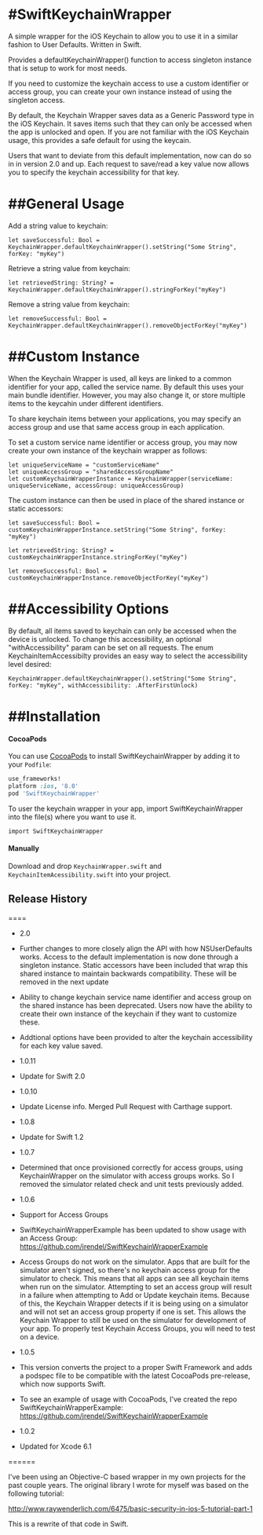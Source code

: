 #SwiftKeychainWrapper
====
A simple wrapper for the iOS Keychain to allow you to use it in a similar fashion to User Defaults. Written in Swift.

Provides a defaultKeychainWrapper() function to access singleton instance that is setup to work for most needs. 

If you need to customize the keychain access to use a custom identifier or access group, you can create your own instance instead of using the singleton access.

By default, the Keychain Wrapper saves data as a Generic Password type in the iOS Keychain. It saves items such that they can only be accessed when the app is unlocked and open. If you are not familiar with the iOS Keychain usage, this provides a safe default for using the keycain.

Users that want to deviate from this default implementation, now can do so in in version 2.0 and up. Each request to save/read a key value now allows you to specify the keychain accessibility for that key.

##General Usage
=====

Add a string value to keychain:
```
let saveSuccessful: Bool = KeychainWrapper.defaultKeychainWrapper().setString("Some String", forKey: "myKey")
```

Retrieve a string value from keychain:
```
let retrievedString: String? = KeychainWrapper.defaultKeychainWrapper().stringForKey("myKey")
```

Remove a string value from keychain:
```
let removeSuccessful: Bool = KeychainWrapper.defaultKeychainWrapper().removeObjectForKey("myKey")
```

##Custom Instance
=====

When the Keychain Wrapper is used, all keys are linked to a common identifier for your app, called the service name. By default this uses your main bundle identifier. However, you may also change it, or store multiple items to the keycahin under different identifiers.

To share keychain items between your applications, you may specify an access group and use that same access group in each application.

To set a custom service name identifier or access group, you may now create your own instance of the keychain wrapper as follows:

```
let uniqueServiceName = "customServiceName"
let uniqueAccessGroup = "sharedAccessGroupName"
let customKeychainWrapperInstance = KeychainWrapper(serviceName: uniqueServiceName, accessGroup: uniqueAccessGroup)
```
The custom instance can then be used in place of the shared instance or static accessors:

```
let saveSuccessful: Bool = customKeychainWrapperInstance.setString("Some String", forKey: "myKey")

let retrievedString: String? = customKeychainWrapperInstance.stringForKey("myKey")

let removeSuccessful: Bool = customKeychainWrapperInstance.removeObjectForKey("myKey")
```

##Accessibility Options
=====
By default, all items saved to keychain can only be accessed when the device is unlocked. To change this accessibility, an optional "withAccessibility" param can be set on all requests. The enum KeychainItemAccessibilty provides an easy way to select the accessibility level desired:

```
KeychainWrapper.defaultKeychainWrapper().setString("Some String", forKey: "myKey", withAccessibility: .AfterFirstUnlock)
```

##Installation
====

#### CocoaPods
You can use [CocoaPods](http://cocoapods.org/) to install SwiftKeychainWrapper by adding it to your `Podfile`:

``` ruby
use_frameworks!
platform :ios, '8.0'
pod 'SwiftKeychainWrapper'
```

To user the keychain wrapper in your app, import SwiftKeychainWrapper into the file(s) where you want to use it.

```
import SwiftKeychainWrapper
```

#### Manually
Download and drop ```KeychainWrapper.swift``` and ```KeychainItemAcessibility.swift``` into your project. 


## Release History
====

* 2.0
* Further changes to more closely align the API with how NSUserDefaults works. Access to the default implementation is now done through a singleton instance. Static accessors have been included that wrap this shared instance to maintain backwards compatibility. These will be removed in the next update
* Ability to change keychain service name identifier and access group on the shared instance has been deprecated. Users now have the ability to create their own instance of the keychain if they want to customize these.
* Addtional options have been provided to alter the keychain accessibility for each key value saved.

* 1.0.11
* Update for Swift 2.0

* 1.0.10
* Update License info. Merged Pull Request with Carthage support.

* 1.0.8
* Update for Swift 1.2

* 1.0.7
* Determined that once provisioned correctly for access groups, using KeychainWrapper on the simulator with access groups works. So I removed the simulator related check and unit tests previously added.

* 1.0.6
* Support for Access Groups
* SwiftKeychainWrapperExample has been updated to show usage with an Access Group: https://github.com/jrendel/SwiftKeychainWrapperExample

* Access Groups do not work on the simulator. Apps that are built for the simulator aren't signed, so there's no keychain access group for the simulator to check. This means that all apps can see all keychain items when run on the simulator. Attempting to set an access group will result in a failure when attempting to Add or Update keychain items. Because of this, the Keychain Wrapper detects if it is being using on a simulator and will not set an access group property if one is set. This allows the Keychain Wrapper to still be used on the simulator for development of your app. To properly test Keychain Access Groups, you will need to test on a device.

* 1.0.5
* This version converts the project to a proper Swift Framework and adds a podspec file to be compatible with the latest CocoaPods pre-release, which now supports Swift. 

* To see an example of usage with CocoaPods, I've created the repo SwiftKeychainWrapperExample:  https://github.com/jrendel/SwiftKeychainWrapperExample

* 1.0.2
* Updated for Xcode 6.1

======

I've been using an Objective-C based wrapper in my own projects for the past couple years. The original library I wrote for myself was based on the following tutorial:

http://www.raywenderlich.com/6475/basic-security-in-ios-5-tutorial-part-1

This is a rewrite of that code in Swift.
